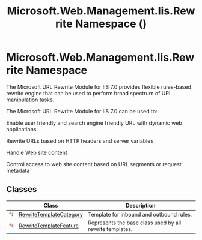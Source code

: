 ﻿---
title: Microsoft.Web.Management.Iis.Rewrite Namespace ()
TOCTitle: Microsoft.Web.Management.Iis.Rewrite
ms:assetid: N:Microsoft.Web.Management.Iis.Rewrite
ms:mtpsurl: https://msdn.microsoft.com/en-us/library/microsoft.web.management.iis.rewrite(v=VS.90)
ms:contentKeyID: 20476360
ms.date: 05/02/2012
mtps_version: v=VS.90
f1_keywords:
- Microsoft.Web.Management.Iis.Rewrite
dev_langs:
- CSharp
- JScript
- VB
---

# Microsoft.Web.Management.Iis.Rewrite Namespace

The Microsoft URL Rewrite Module for IIS 7.0 provides flexible rules-based rewrite engine that can be used to perform broad spectrum of URL manipulation tasks.

The Microsoft URL Rewrite Module for IIS 7.0 can be used to:

Enable user friendly and search engine friendly URL with dynamic web applications

Rewrite URLs based on HTTP headers and server variables

Handle Web site content

Control access to web site content based on URL segments or request metadata

## Classes

<table>
<thead>
<tr class="header">
<th> </th>
<th>Class</th>
<th>Description</th>
</tr>
</thead>
<tbody>
<tr class="odd">
<td><img src="images/Dd566080.pubclass(en-us,VS.90).gif" title="Public class" alt="Public class" /></td>
<td><a href="rewritetemplatecategory-class-microsoft-web-management-iis-rewrite.md">RewriteTemplateCategory</a></td>
<td>Template for inbound and outbound rules.</td>
</tr>
<tr class="even">
<td><img src="images/Dd566080.pubclass(en-us,VS.90).gif" title="Public class" alt="Public class" /></td>
<td><a href="rewritetemplatefeature-class-microsoft-web-management-iis-rewrite.md">RewriteTemplateFeature</a></td>
<td>Represents the base class used by all rewrite templates.</td>
</tr>
</tbody>
</table>

